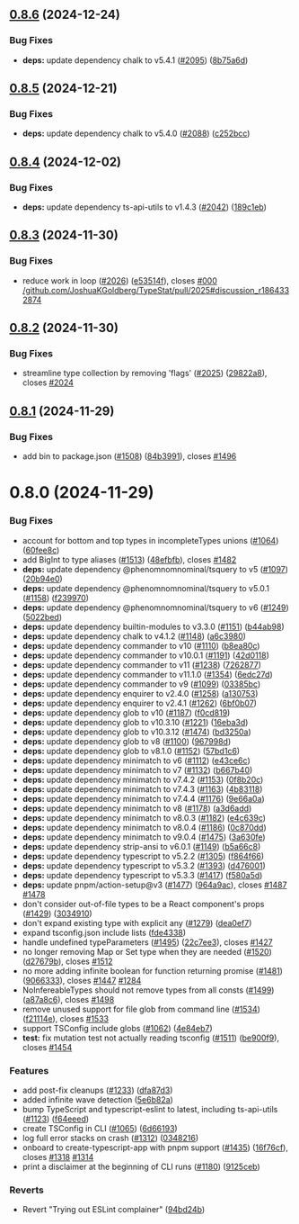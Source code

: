 ## [0.8.6](https://github.com/JoshuaKGoldberg/TypeStat/compare/0.8.5...0.8.6) (2024-12-24)

### Bug Fixes

- **deps:** update dependency chalk to v5.4.1 ([#2095](https://github.com/JoshuaKGoldberg/TypeStat/issues/2095)) ([8b75a6d](https://github.com/JoshuaKGoldberg/TypeStat/commit/8b75a6dd186e48f52ad24a67e48e959ab3bf7525))

## [0.8.5](https://github.com/JoshuaKGoldberg/TypeStat/compare/0.8.4...0.8.5) (2024-12-21)

### Bug Fixes

- **deps:** update dependency chalk to v5.4.0 ([#2088](https://github.com/JoshuaKGoldberg/TypeStat/issues/2088)) ([c252bcc](https://github.com/JoshuaKGoldberg/TypeStat/commit/c252bcc33cb3847e7623663224570f3a0d91471d))

## [0.8.4](https://github.com/JoshuaKGoldberg/TypeStat/compare/0.8.3...0.8.4) (2024-12-02)

### Bug Fixes

- **deps:** update dependency ts-api-utils to v1.4.3 ([#2042](https://github.com/JoshuaKGoldberg/TypeStat/issues/2042)) ([189c1eb](https://github.com/JoshuaKGoldberg/TypeStat/commit/189c1ebf9c1b69411de407360a5726057fb277f1))

## [0.8.3](https://github.com/JoshuaKGoldberg/TypeStat/compare/0.8.2...0.8.3) (2024-11-30)

### Bug Fixes

- reduce work in loop ([#2026](https://github.com/JoshuaKGoldberg/TypeStat/issues/2026)) ([e53514f](https://github.com/JoshuaKGoldberg/TypeStat/commit/e53514f810ef3b194ad52905759fb0389f178d39)), closes [#000](https://github.com/JoshuaKGoldberg/TypeStat/issues/000) [/github.com/JoshuaKGoldberg/TypeStat/pull/2025#discussion_r1864332874](https://github.com//github.com/JoshuaKGoldberg/TypeStat/pull/2025/issues/discussion_r1864332874)

## [0.8.2](https://github.com/JoshuaKGoldberg/TypeStat/compare/0.8.1...0.8.2) (2024-11-30)

### Bug Fixes

- streamline type collection by removing 'flags' ([#2025](https://github.com/JoshuaKGoldberg/TypeStat/issues/2025)) ([29822a8](https://github.com/JoshuaKGoldberg/TypeStat/commit/29822a8abb7cd049f74e6011882d4292d89d3d03)), closes [#2024](https://github.com/JoshuaKGoldberg/TypeStat/issues/2024)

## [0.8.1](https://github.com/JoshuaKGoldberg/TypeStat/compare/0.8.0...0.8.1) (2024-11-29)

### Bug Fixes

- add bin to package.json ([#1508](https://github.com/JoshuaKGoldberg/TypeStat/issues/1508)) ([84b3991](https://github.com/JoshuaKGoldberg/TypeStat/commit/84b3991dc6ef2805d8d06600003419ba5e588cc8)), closes [#1496](https://github.com/JoshuaKGoldberg/TypeStat/issues/1496)

# 0.8.0 (2024-11-29)

### Bug Fixes

- account for bottom and top types in incompleteTypes unions ([#1064](https://github.com/JoshuaKGoldberg/TypeStat/issues/1064)) ([60fee8c](https://github.com/JoshuaKGoldberg/TypeStat/commit/60fee8cab1b1bd87aaab32867fd8d06ae0a0273a))
- add BigInt to type aliases ([#1513](https://github.com/JoshuaKGoldberg/TypeStat/issues/1513)) ([48efbfb](https://github.com/JoshuaKGoldberg/TypeStat/commit/48efbfbf79eafb5e265ca5ca63ea0c9de76ae782)), closes [#1482](https://github.com/JoshuaKGoldberg/TypeStat/issues/1482)
- **deps:** update dependency @phenomnomnominal/tsquery to v5 ([#1097](https://github.com/JoshuaKGoldberg/TypeStat/issues/1097)) ([20b94e0](https://github.com/JoshuaKGoldberg/TypeStat/commit/20b94e0be71901f28b3b909cc66b937075ddcfee))
- **deps:** update dependency @phenomnomnominal/tsquery to v5.0.1 ([#1158](https://github.com/JoshuaKGoldberg/TypeStat/issues/1158)) ([f239970](https://github.com/JoshuaKGoldberg/TypeStat/commit/f2399703518e619185cf8680ba6186e1746de778))
- **deps:** update dependency @phenomnomnominal/tsquery to v6 ([#1249](https://github.com/JoshuaKGoldberg/TypeStat/issues/1249)) ([5022bed](https://github.com/JoshuaKGoldberg/TypeStat/commit/5022beda1ceec58d32f156a42a01141a9b951804))
- **deps:** update dependency builtin-modules to v3.3.0 ([#1151](https://github.com/JoshuaKGoldberg/TypeStat/issues/1151)) ([b44ab98](https://github.com/JoshuaKGoldberg/TypeStat/commit/b44ab98c529b9001535a3048c1935246ee1ee163))
- **deps:** update dependency chalk to v4.1.2 ([#1148](https://github.com/JoshuaKGoldberg/TypeStat/issues/1148)) ([a6c3980](https://github.com/JoshuaKGoldberg/TypeStat/commit/a6c3980c474f287fee504426d1fc7c34f5ead38f))
- **deps:** update dependency commander to v10 ([#1110](https://github.com/JoshuaKGoldberg/TypeStat/issues/1110)) ([b8ea80c](https://github.com/JoshuaKGoldberg/TypeStat/commit/b8ea80c81163fa16dce9050beae3a20b8de91174))
- **deps:** update dependency commander to v10.0.1 ([#1191](https://github.com/JoshuaKGoldberg/TypeStat/issues/1191)) ([42d0118](https://github.com/JoshuaKGoldberg/TypeStat/commit/42d011824b54f3c212625cf301073471d62adad1))
- **deps:** update dependency commander to v11 ([#1238](https://github.com/JoshuaKGoldberg/TypeStat/issues/1238)) ([7262877](https://github.com/JoshuaKGoldberg/TypeStat/commit/7262877aac92826131a01c2b4c0f6c6912b2ac6d))
- **deps:** update dependency commander to v11.1.0 ([#1354](https://github.com/JoshuaKGoldberg/TypeStat/issues/1354)) ([6edc27d](https://github.com/JoshuaKGoldberg/TypeStat/commit/6edc27d6c47bf2f6be9986fa8af83325fffd6e31))
- **deps:** update dependency commander to v9 ([#1099](https://github.com/JoshuaKGoldberg/TypeStat/issues/1099)) ([03385bc](https://github.com/JoshuaKGoldberg/TypeStat/commit/03385bcd23d76249810d122a896167b24eb5b570))
- **deps:** update dependency enquirer to v2.4.0 ([#1258](https://github.com/JoshuaKGoldberg/TypeStat/issues/1258)) ([a130753](https://github.com/JoshuaKGoldberg/TypeStat/commit/a13075399b47e174246a56e4a0f1abf4889450dc))
- **deps:** update dependency enquirer to v2.4.1 ([#1262](https://github.com/JoshuaKGoldberg/TypeStat/issues/1262)) ([6bf0b07](https://github.com/JoshuaKGoldberg/TypeStat/commit/6bf0b07173a76927e3d30fdb79a365102f2794ec))
- **deps:** update dependency glob to v10 ([#1187](https://github.com/JoshuaKGoldberg/TypeStat/issues/1187)) ([f0cd819](https://github.com/JoshuaKGoldberg/TypeStat/commit/f0cd8194f91211aa6bf2e119b63e767f3e1267aa))
- **deps:** update dependency glob to v10.3.10 ([#1221](https://github.com/JoshuaKGoldberg/TypeStat/issues/1221)) ([16eba3d](https://github.com/JoshuaKGoldberg/TypeStat/commit/16eba3d003296c765e55b4ac6b9c05f4ae620f73))
- **deps:** update dependency glob to v10.3.12 ([#1474](https://github.com/JoshuaKGoldberg/TypeStat/issues/1474)) ([bd3250a](https://github.com/JoshuaKGoldberg/TypeStat/commit/bd3250a9e8ba304b33f672cc2d512b410e31ea75))
- **deps:** update dependency glob to v8 ([#1100](https://github.com/JoshuaKGoldberg/TypeStat/issues/1100)) ([967998d](https://github.com/JoshuaKGoldberg/TypeStat/commit/967998d243508d0536cbedc00c3ba6e2ae34944a))
- **deps:** update dependency glob to v8.1.0 ([#1152](https://github.com/JoshuaKGoldberg/TypeStat/issues/1152)) ([57bd1c6](https://github.com/JoshuaKGoldberg/TypeStat/commit/57bd1c6ab377f4ba125c3279c543c05a8f0d443f))
- **deps:** update dependency minimatch to v6 ([#1112](https://github.com/JoshuaKGoldberg/TypeStat/issues/1112)) ([e43ce6c](https://github.com/JoshuaKGoldberg/TypeStat/commit/e43ce6cfaa49d8f0201deecb00df4ab026a7b877))
- **deps:** update dependency minimatch to v7 ([#1132](https://github.com/JoshuaKGoldberg/TypeStat/issues/1132)) ([b667b40](https://github.com/JoshuaKGoldberg/TypeStat/commit/b667b402e7b79bb69b78b92fa986505d8aada3ea))
- **deps:** update dependency minimatch to v7.4.2 ([#1153](https://github.com/JoshuaKGoldberg/TypeStat/issues/1153)) ([0f8b20c](https://github.com/JoshuaKGoldberg/TypeStat/commit/0f8b20c5b781d85b01fd0cb2076c21d7399fcb1c))
- **deps:** update dependency minimatch to v7.4.3 ([#1163](https://github.com/JoshuaKGoldberg/TypeStat/issues/1163)) ([4b83118](https://github.com/JoshuaKGoldberg/TypeStat/commit/4b83118ad291aafae01602cc233ff831d2773210))
- **deps:** update dependency minimatch to v7.4.4 ([#1176](https://github.com/JoshuaKGoldberg/TypeStat/issues/1176)) ([9e66a0a](https://github.com/JoshuaKGoldberg/TypeStat/commit/9e66a0a0b137d85c46c64c49a5ffd61b623612ce))
- **deps:** update dependency minimatch to v8 ([#1178](https://github.com/JoshuaKGoldberg/TypeStat/issues/1178)) ([a3d6add](https://github.com/JoshuaKGoldberg/TypeStat/commit/a3d6addc9ddbf6e87379c41feb8ea04c8e639fd5))
- **deps:** update dependency minimatch to v8.0.3 ([#1182](https://github.com/JoshuaKGoldberg/TypeStat/issues/1182)) ([e4c639c](https://github.com/JoshuaKGoldberg/TypeStat/commit/e4c639c4491d9c71a0e1664edc52e3a65a2970ef))
- **deps:** update dependency minimatch to v8.0.4 ([#1186](https://github.com/JoshuaKGoldberg/TypeStat/issues/1186)) ([0c870dd](https://github.com/JoshuaKGoldberg/TypeStat/commit/0c870dd6d9f8b7f51988386a04a52f6ba4d06c6d))
- **deps:** update dependency minimatch to v9.0.4 ([#1475](https://github.com/JoshuaKGoldberg/TypeStat/issues/1475)) ([3a630fe](https://github.com/JoshuaKGoldberg/TypeStat/commit/3a630fee71e65e594d142e2d77aef3d5bec14f30))
- **deps:** update dependency strip-ansi to v6.0.1 ([#1149](https://github.com/JoshuaKGoldberg/TypeStat/issues/1149)) ([b5a66c8](https://github.com/JoshuaKGoldberg/TypeStat/commit/b5a66c8994954f5598f2fa1ca68e26c65326651b))
- **deps:** update dependency typescript to v5.2.2 ([#1305](https://github.com/JoshuaKGoldberg/TypeStat/issues/1305)) ([f864f66](https://github.com/JoshuaKGoldberg/TypeStat/commit/f864f666ebf1efe7d6eea26fa59879467702f11b))
- **deps:** update dependency typescript to v5.3.2 ([#1393](https://github.com/JoshuaKGoldberg/TypeStat/issues/1393)) ([d476001](https://github.com/JoshuaKGoldberg/TypeStat/commit/d476001cffb9ad3befff72ae8824a0871074dccb))
- **deps:** update dependency typescript to v5.3.3 ([#1417](https://github.com/JoshuaKGoldberg/TypeStat/issues/1417)) ([f580a5d](https://github.com/JoshuaKGoldberg/TypeStat/commit/f580a5d7536f5313158d505d3b97b783f0ef7741))
- **deps:** update pnpm/action-setup@v3 ([#1477](https://github.com/JoshuaKGoldberg/TypeStat/issues/1477)) ([964a9ac](https://github.com/JoshuaKGoldberg/TypeStat/commit/964a9acc0aa2c5dd3780680afd2642f0a0b9d85b)), closes [#1487](https://github.com/JoshuaKGoldberg/TypeStat/issues/1487) [#1478](https://github.com/JoshuaKGoldberg/TypeStat/issues/1478)
- don't consider out-of-file types to be a React component's props ([#1429](https://github.com/JoshuaKGoldberg/TypeStat/issues/1429)) ([3034910](https://github.com/JoshuaKGoldberg/TypeStat/commit/30349109bac9cd91bed7caa8facc514ff29796e3))
- don't expand existing type with explicit any ([#1279](https://github.com/JoshuaKGoldberg/TypeStat/issues/1279)) ([dea0ef7](https://github.com/JoshuaKGoldberg/TypeStat/commit/dea0ef77ceb7bec6b0cbada736cdfb429667aed5))
- expand tsconfig.json include lists ([fde4338](https://github.com/JoshuaKGoldberg/TypeStat/commit/fde4338ccb5e599287616f4ce9f9b000a1fd1134))
- handle undefined typeParameters ([#1495](https://github.com/JoshuaKGoldberg/TypeStat/issues/1495)) ([22c7ee3](https://github.com/JoshuaKGoldberg/TypeStat/commit/22c7ee36edf1001e4e54fa3410b40eb3a5b4a254)), closes [#1427](https://github.com/JoshuaKGoldberg/TypeStat/issues/1427)
- no longer removing Map or Set type when they are needed ([#1520](https://github.com/JoshuaKGoldberg/TypeStat/issues/1520)) ([d27679b](https://github.com/JoshuaKGoldberg/TypeStat/commit/d27679b97f17991d790ec26fa3bac81da27c2cd1)), closes [#1512](https://github.com/JoshuaKGoldberg/TypeStat/issues/1512)
- no more adding infinite boolean for function returning promise ([#1481](https://github.com/JoshuaKGoldberg/TypeStat/issues/1481)) ([9066333](https://github.com/JoshuaKGoldberg/TypeStat/commit/906633370dd4e28d7cb89b9d0208baf9d733ad67)), closes [#1447](https://github.com/JoshuaKGoldberg/TypeStat/issues/1447) [#1284](https://github.com/JoshuaKGoldberg/TypeStat/issues/1284)
- NoInfereableTypes should not remove types from all consts ([#1499](https://github.com/JoshuaKGoldberg/TypeStat/issues/1499)) ([a87a8c6](https://github.com/JoshuaKGoldberg/TypeStat/commit/a87a8c6323d125756f0ca1e747f1ecf517d5f08d)), closes [#1498](https://github.com/JoshuaKGoldberg/TypeStat/issues/1498)
- remove unused support for file glob from command line ([#1534](https://github.com/JoshuaKGoldberg/TypeStat/issues/1534)) ([f21114e](https://github.com/JoshuaKGoldberg/TypeStat/commit/f21114e840cd627b48eec64fdc72ec223d48c9f4)), closes [#1533](https://github.com/JoshuaKGoldberg/TypeStat/issues/1533)
- support TSConfig include globs ([#1062](https://github.com/JoshuaKGoldberg/TypeStat/issues/1062)) ([4e84eb7](https://github.com/JoshuaKGoldberg/TypeStat/commit/4e84eb71ee8b4c4d92bb38d4e0551b8afaa8968d))
- **test:** fix mutation test not actually reading tsconfig ([#1511](https://github.com/JoshuaKGoldberg/TypeStat/issues/1511)) ([be900f9](https://github.com/JoshuaKGoldberg/TypeStat/commit/be900f93437db0c96fd325ec4a3d86f3945cb1b2)), closes [#1454](https://github.com/JoshuaKGoldberg/TypeStat/issues/1454)

### Features

- add post-fix cleanups ([#1233](https://github.com/JoshuaKGoldberg/TypeStat/issues/1233)) ([dfa87d3](https://github.com/JoshuaKGoldberg/TypeStat/commit/dfa87d3276a4423a57dead9db868548e9d3636f8))
- added infinite wave detection ([5e6b82a](https://github.com/JoshuaKGoldberg/TypeStat/commit/5e6b82a477c94eca8154101aca807d7fe77a5927))
- bump TypeScript and typescript-eslint to latest, including ts-api-utils ([#1123](https://github.com/JoshuaKGoldberg/TypeStat/issues/1123)) ([f64eeed](https://github.com/JoshuaKGoldberg/TypeStat/commit/f64eeed7e90f3c2dee82838d81c3dd0214ab64c4))
- create TSConfig in CLI ([#1065](https://github.com/JoshuaKGoldberg/TypeStat/issues/1065)) ([6d66193](https://github.com/JoshuaKGoldberg/TypeStat/commit/6d66193530ae4c4da6c9abf778cd33c5590a497e))
- log full error stacks on crash ([#1312](https://github.com/JoshuaKGoldberg/TypeStat/issues/1312)) ([0348216](https://github.com/JoshuaKGoldberg/TypeStat/commit/03482165096f5a71aead752f8f2db80d8ea1afeb))
- onboard to create-typescript-app with pnpm support ([#1435](https://github.com/JoshuaKGoldberg/TypeStat/issues/1435)) ([16f76cf](https://github.com/JoshuaKGoldberg/TypeStat/commit/16f76cf106033d5ca45da3eed82de3120aae4c08)), closes [#1318](https://github.com/JoshuaKGoldberg/TypeStat/issues/1318) [#1314](https://github.com/JoshuaKGoldberg/TypeStat/issues/1314)
- print a disclaimer at the beginning of CLI runs ([#1180](https://github.com/JoshuaKGoldberg/TypeStat/issues/1180)) ([9125ceb](https://github.com/JoshuaKGoldberg/TypeStat/commit/9125ceba8a110e8c2b98bbd33509779c7df3e535))

### Reverts

- Revert "Trying out ESLint complainer" ([94bd24b](https://github.com/JoshuaKGoldberg/TypeStat/commit/94bd24b8b6786668ddd56a31889aae3a75cd6860))
